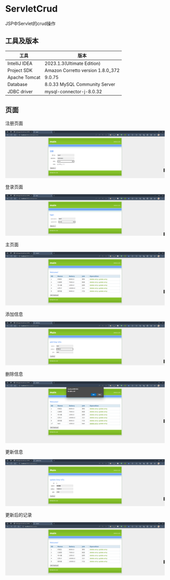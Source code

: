 # ServletCrud
JSP中Servlet的crud操作

## 工具及版本

|工具|版本|
|---|---|
|IntelliJ IDEA|2023.1.3(Ultimate Edition)|
|Project SDK|Amazon Corretto version 1.8.0_372|
|Apache Tomcat|9.0.75|
|Database|8.0.33 MySQL Community Server|
|JDBC driver|mysql-connector-j-8.0.32|

## 页面

注册页面

![注册页面](./img/register.png)

登录页面

![登录页面](./img/login.png)

主页面

![主页面](./img/list.png)

添加信息

![添加信息](./img/addEmp.png)

删除信息

![删除信息](./img/delEmp.png)

更新信息

![更新信息](./img/updateEmp.png)

更新后的记录

![更新之后](./img/afterUpdate.png)